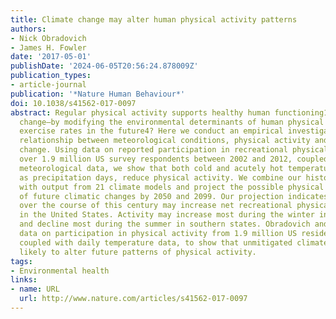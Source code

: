 ```yaml
---
title: Climate change may alter human physical activity patterns
authors:
- Nick Obradovich
- James H. Fowler
date: '2017-05-01'
publishDate: '2024-06-05T20:56:24.878009Z'
publication_types:
- article-journal
publication: '*Nature Human Behaviour*'
doi: 10.1038/s41562-017-0097
abstract: Regular physical activity supports healthy human functioning1–3. Might climate
  change—by modifying the environmental determinants of human physical activity—alter
  exercise rates in the future4? Here we conduct an empirical investigation of the
  relationship between meteorological conditions, physical activity and future climate
  change. Using data on reported participation in recreational physical activity from
  over 1.9 million US survey respondents between 2002 and 2012, coupled with daily
  meteorological data, we show that both cold and acutely hot temperatures, as well
  as precipitation days, reduce physical activity. We combine our historical estimates
  with output from 21 climate models and project the possible physical activity effects
  of future climatic changes by 2050 and 2099. Our projection indicates that warming
  over the course of this century may increase net recreational physical activity
  in the United States. Activity may increase most during the winter in northern states
  and decline most during the summer in southern states. Obradovich and Fowler use
  data on participation in physical activity from 1.9 million US residents from 2002–2012,
  coupled with daily temperature data, to show that unmitigated climate change is
  likely to alter future patterns of physical activity.
tags:
- Environmental health
links:
- name: URL
  url: http://www.nature.com/articles/s41562-017-0097
---
```

